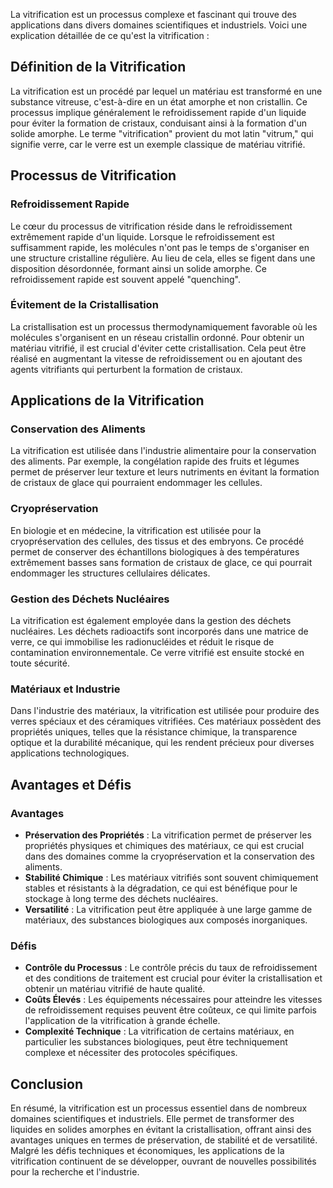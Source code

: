 La vitrification est un processus complexe et fascinant qui trouve des applications dans divers domaines scientifiques et industriels. Voici une explication détaillée de ce qu'est la vitrification :

## Définition de la Vitrification

La vitrification est un procédé par lequel un matériau est transformé en une substance vitreuse, c'est-à-dire en un état amorphe et non cristallin. Ce processus implique généralement le refroidissement rapide d'un liquide pour éviter la formation de cristaux, conduisant ainsi à la formation d'un solide amorphe. Le terme "vitrification" provient du mot latin "vitrum," qui signifie verre, car le verre est un exemple classique de matériau vitrifié.

## Processus de Vitrification

### Refroidissement Rapide

Le cœur du processus de vitrification réside dans le refroidissement extrêmement rapide d'un liquide. Lorsque le refroidissement est suffisamment rapide, les molécules n'ont pas le temps de s'organiser en une structure cristalline régulière. Au lieu de cela, elles se figent dans une disposition désordonnée, formant ainsi un solide amorphe. Ce refroidissement rapide est souvent appelé "quenching".

### Évitement de la Cristallisation

La cristallisation est un processus thermodynamiquement favorable où les molécules s'organisent en un réseau cristallin ordonné. Pour obtenir un matériau vitrifié, il est crucial d'éviter cette cristallisation. Cela peut être réalisé en augmentant la vitesse de refroidissement ou en ajoutant des agents vitrifiants qui perturbent la formation de cristaux.

## Applications de la Vitrification

### Conservation des Aliments

La vitrification est utilisée dans l'industrie alimentaire pour la conservation des aliments. Par exemple, la congélation rapide des fruits et légumes permet de préserver leur texture et leurs nutriments en évitant la formation de cristaux de glace qui pourraient endommager les cellules.

### Cryopréservation

En biologie et en médecine, la vitrification est utilisée pour la cryopréservation des cellules, des tissus et des embryons. Ce procédé permet de conserver des échantillons biologiques à des températures extrêmement basses sans formation de cristaux de glace, ce qui pourrait endommager les structures cellulaires délicates.

### Gestion des Déchets Nucléaires

La vitrification est également employée dans la gestion des déchets nucléaires. Les déchets radioactifs sont incorporés dans une matrice de verre, ce qui immobilise les radionucléides et réduit le risque de contamination environnementale. Ce verre vitrifié est ensuite stocké en toute sécurité.

### Matériaux et Industrie

Dans l'industrie des matériaux, la vitrification est utilisée pour produire des verres spéciaux et des céramiques vitrifiées. Ces matériaux possèdent des propriétés uniques, telles que la résistance chimique, la transparence optique et la durabilité mécanique, qui les rendent précieux pour diverses applications technologiques.

## Avantages et Défis

### Avantages

- **Préservation des Propriétés** : La vitrification permet de préserver les propriétés physiques et chimiques des matériaux, ce qui est crucial dans des domaines comme la cryopréservation et la conservation des aliments.
- **Stabilité Chimique** : Les matériaux vitrifiés sont souvent chimiquement stables et résistants à la dégradation, ce qui est bénéfique pour le stockage à long terme des déchets nucléaires.
- **Versatilité** : La vitrification peut être appliquée à une large gamme de matériaux, des substances biologiques aux composés inorganiques.

### Défis

- **Contrôle du Processus** : Le contrôle précis du taux de refroidissement et des conditions de traitement est crucial pour éviter la cristallisation et obtenir un matériau vitrifié de haute qualité.
- **Coûts Élevés** : Les équipements nécessaires pour atteindre les vitesses de refroidissement requises peuvent être coûteux, ce qui limite parfois l'application de la vitrification à grande échelle.
- **Complexité Technique** : La vitrification de certains matériaux, en particulier les substances biologiques, peut être techniquement complexe et nécessiter des protocoles spécifiques.

## Conclusion

En résumé, la vitrification est un processus essentiel dans de nombreux domaines scientifiques et industriels. Elle permet de transformer des liquides en solides amorphes en évitant la cristallisation, offrant ainsi des avantages uniques en termes de préservation, de stabilité et de versatilité. Malgré les défis techniques et économiques, les applications de la vitrification continuent de se développer, ouvrant de nouvelles possibilités pour la recherche et l'industrie.